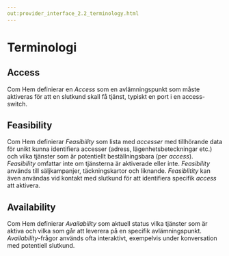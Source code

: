 ```yaml
---
out:provider_interface_2.2_terminology.html
---
```

# Terminologi

## Access

Com Hem definierar en _Access_ som en avlämningspunkt som måste aktiveras för att en slutkund skall få tjänst, typiskt en port i en access-switch.

## Feasibility

Com Hem definierar _Feasibility_ som lista med _accesser_ med tillhörande data för unikt kunna identifiera accesser (adress, lägenhetsbeteckningar etc.) och vilka tjänster som är potentiellt beställningsbara (per _access_). _Feasibility_ omfattar inte om tjänsterna är aktiverade eller inte. _Feasibility_ används till säljkampanjer, täckningskartor och liknande. _Feasiblitity_ kan även användas vid kontakt med slutkund för att identifiera specifik _access_ att aktivera.

## Availability

Com Hem definierar _Availability_ som aktuell status vilka tjänster som är aktiva och vilka som går att leverera på en specifik avlämningspunkt. _Availability_-frågor används ofta interaktivt, exempelvis under konversation med potentiell slutkund.
